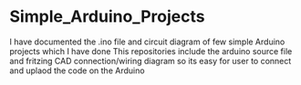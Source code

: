 # Simple_Arduino_Projects
I have documented the .ino file and circuit diagram of few simple Arduino projects which I have done
This repositories include the arduino source file and fritzing CAD connection/wiring diagram so its easy for user to connect and uplaod the code on the Arduino
